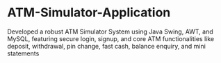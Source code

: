 # ATM-Simulator-Application
Developed a robust ATM Simulator System using Java Swing, AWT, and MySQL, featuring secure login, signup, and core ATM functionalities like deposit, withdrawal, pin change, fast cash, balance enquiry, and mini statements
